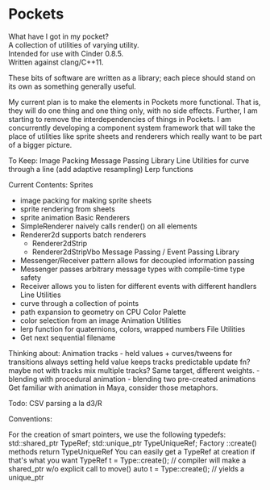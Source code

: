 # Pockets

What have I got in my pocket?  
A collection of utilities of varying utility.  
Intended for use with Cinder 0.8.5.  
Written against clang/C++11.  

These bits of software are written as a library; each piece should stand
on its own as something generally useful.

My current plan is to make the elements in Pockets more functional.
That is, they will do one thing and one thing only, with no side effects.
Further, I am starting to remove the interdependencies of things in Pockets.
I am concurrently developing a component system framework that will take
the place of utilities like sprite sheets and renderers which really want to
be part of a bigger picture.

To Keep:
Image Packing
Message Passing Library
Line Utilities for curve through a line (add adaptive resampling)
Lerp functions

Current Contents:
Sprites
- image packing for making sprite sheets
- sprite rendering from sheets
- sprite animation
Basic Renderers
- SimpleRenderer naively calls render() on all elements
- Renderer2d supports batch renderers
	- Renderer2dStrip
	- Renderer2dStripVbo
Message Passing / Event Passing Library
- Messenger/Receiver pattern allows for decoupled information passing
- Messenger<T> passes arbitrary message types with compile-time type safety
- Receiver<T> allows you to listen for different events with different handlers
Line Utilities
- curve through a collection of points
- path expansion to geometry on CPU
Color Palette
- color selection from an image
Animation Utilities
- lerp function for quaternions, colors, wrapped numbers
File Utilities
- Get next sequential filename

Thinking about:
Animation tracks - held values + curves/tweens for transitions
	always setting held value keeps tracks predictable
	update fn? maybe not with tracks
	mix multiple tracks? Same target, different weights.
		- blending with procedural animation
		- blending two pre-created animations
	Get familiar with animation in Maya, consider those metaphors.

Todo:
CSV parsing a la d3/R

Conventions:

For the creation of smart pointers, we use the following typedefs:  
    std::shared_ptr<class Type>	TypeRef;
    std::unique_ptr<class Type> TypeUniqueRef;
Factory ::create() methods return TypeUniqueRef
You can easily get a TypeRef at creation if that's what you want
TypeRef t = Type::create(); // compiler will make a shared_ptr w/o explicit call to move()
auto t = Type::create(); // yields a unique_ptr
